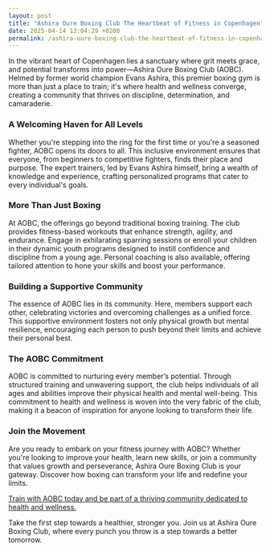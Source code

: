 ```yaml
---
layout: post
title: "Ashira Oure Boxing Club The Heartbeat of Fitness in Copenhagen"
date: 2025-04-14 13:04:29 +0200
permalink: /ashira-oure-boxing-club-the-heartbeat-of-fitness-in-copenhagen/
---
```



In the vibrant heart of Copenhagen lies a sanctuary where grit meets grace, and potential transforms into power—Ashira Oure Boxing Club (AOBC). Helmed by former world champion Evans Ashira, this premier boxing gym is more than just a place to train; it's where health and wellness converge, creating a community that thrives on discipline, determination, and camaraderie.

### A Welcoming Haven for All Levels

Whether you're stepping into the ring for the first time or you're a seasoned fighter, AOBC opens its doors to all. This inclusive environment ensures that everyone, from beginners to competitive fighters, finds their place and purpose. The expert trainers, led by Evans Ashira himself, bring a wealth of knowledge and experience, crafting personalized programs that cater to every individual's goals.

### More Than Just Boxing

At AOBC, the offerings go beyond traditional boxing training. The club provides fitness-based workouts that enhance strength, agility, and endurance. Engage in exhilarating sparring sessions or enroll your children in their dynamic youth programs designed to instill confidence and discipline from a young age. Personal coaching is also available, offering tailored attention to hone your skills and boost your performance.

### Building a Supportive Community

The essence of AOBC lies in its community. Here, members support each other, celebrating victories and overcoming challenges as a unified force. This supportive environment fosters not only physical growth but mental resilience, encouraging each person to push beyond their limits and achieve their personal best.

### The AOBC Commitment

AOBC is committed to nurturing every member’s potential. Through structured training and unwavering support, the club helps individuals of all ages and abilities improve their physical health and mental well-being. This commitment to health and wellness is woven into the very fabric of the club, making it a beacon of inspiration for anyone looking to transform their life.

### Join the Movement

Are you ready to embark on your fitness journey with AOBC? Whether you're looking to improve your health, learn new skills, or join a community that values growth and perseverance, Ashira Oure Boxing Club is your gateway. Discover how boxing can transform your life and redefine your limits.

[Train with AOBC today and be part of a thriving community dedicated to health and wellness.](https://www.ashiraoure.com/)

Take the first step towards a healthier, stronger you. Join us at Ashira Oure Boxing Club, where every punch you throw is a step towards a better tomorrow.